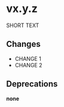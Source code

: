 vx.y.z
======

SHORT TEXT

Changes
-------

* CHANGE 1
* CHANGE 2

Deprecations
------------

**none**